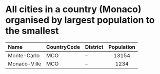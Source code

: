 # All cities in a country (Monaco) organised by largest population to the smallest

| Name | CountryCode | District | Population |
| :--- | :--- | :--- | :---: |
|Monte-Carlo|MCO|–|13154|
|Monaco-Ville|MCO|–|1234|

